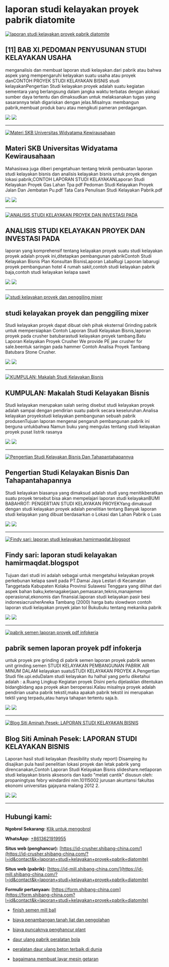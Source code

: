 # laporan studi kelayakan proyek pabrik diatomite

<a href="https://swt.shibang-china.com/?l=id&img&k=laporan+studi+kelayakan+proyek+pabrik+diatomite" target="_blank">![laporan studi kelayakan proyek pabrik diatomite](http://static.shibang-china.com/all-800x300/626.jpg)</a>

## [11] BAB XI.PEDOMAN PENYUSUNAN STUDI KELAYAKAN USAHA
menganalisis dan membuat laporan studi kelayakan.dari pabrik atau bahwa aspek yang mempengaruhi kelayakan suatu usaha atau proyek danCONTOH PROYEK STUDI KELAYAKAN BISNIS studi kelayakanPengertian Studi kelayakan proyek adalah suatu kegiatan sementara yang berlangsung dalam jangka waktu terbatas dengan alokasi sumber daya tertentu dan dimaksudkan untuk melaksanakan tugas yang sasarannya telah digariskan dengan jelas.Misalnya: membangun pabrik,membuat produk baru atau mengikuti pameran perdagangan.


<a href="https://whatsapp.shibangsoft.com/WhatsApp.php" target="_blank" title="WhatsApp">![](http://static.shibang-china.com/icon/whatsapp.png)</a> <a href="https://swt.shibang-china.com/?l=id&icon&k=laporan+studi+kelayakan+proyek+pabrik+diatomite" target="_blank">![](http://static.shibang-china.com/icon/chat-id.png)</a>

---

<a href="https://swt.shibang-china.com/?l=id&img&k=laporan+studi+kelayakan+proyek+pabrik+diatomite" target="_blank">![Materi SKB Universitas Widyatama Kewirausahaan](http://static.shibang-china.com/all-800x300/453.jpg)</a>

## Materi SKB Universitas Widyatama Kewirausahaan
Mahasiswa juga diberi pengetahuan tentang teknik pembuatan laporan studi kelayakan bisnis dan analisis kelayakan bisnis untuk proyek dengan lokasi pabrik,CONTOH LAPORAN STUDI KELAYAKANLaporan Studi Kelayakan Proyek Gas Lahan Tpa pdf Pedoman Studi Kelayakan Proyek Jalan Dan Jembatan Pu.pdf Tata Cara Penulisan Studi Kelayakan Pabrik.pdf


<a href="https://whatsapp.shibangsoft.com/WhatsApp.php" target="_blank" title="WhatsApp">![](http://static.shibang-china.com/icon/whatsapp.png)</a> <a href="https://swt.shibang-china.com/?l=id&icon&k=laporan+studi+kelayakan+proyek+pabrik+diatomite" target="_blank">![](http://static.shibang-china.com/icon/chat-id.png)</a>

---

<a href="https://swt.shibang-china.com/?l=id&img&k=laporan+studi+kelayakan+proyek+pabrik+diatomite" target="_blank">![ANALISIS STUDI KELAYAKAN PROYEK DAN INVESTASI PADA](http://static.shibang-china.com/all-800x300/71.jpg)</a>

## ANALISIS STUDI KELAYAKAN PROYEK DAN INVESTASI PADA
laporan yang komprehensif tentang kelayakan proyek suatu studi kelayakan proyek adalah proyek ini,ditetapkan pembangunan pabrikContoh Studi Kelayakan Bisnis Plan Konsultan BisnisLaporan LabaRugi Laporan labarugi proyek pembangunan hotel 4 rumah sakit,contoh studi kelayakan pabrik baja,contoh studi kelayakan kelapa sawit


<a href="https://whatsapp.shibangsoft.com/WhatsApp.php" target="_blank" title="WhatsApp">![](http://static.shibang-china.com/icon/whatsapp.png)</a> <a href="https://swt.shibang-china.com/?l=id&icon&k=laporan+studi+kelayakan+proyek+pabrik+diatomite" target="_blank">![](http://static.shibang-china.com/icon/chat-id.png)</a>

---

<a href="https://swt.shibang-china.com/?l=id&img&k=laporan+studi+kelayakan+proyek+pabrik+diatomite" target="_blank">![studi kelayakan proyek dan penggiling mixer](http://static.shibang-china.com/all-800x300/812.jpg)</a>

## studi kelayakan proyek dan penggiling mixer
Studi kelayakan proyek dapat dibuat oleh pihak eksternal Grinding pabrik untuk mempersiapkan Contoh Laporan Studi Kelayakan Bisnis,laporan proyek pada crusher batubarastudi kelayakan proyek tambang.Batu Laporan Kelayakan Proyek Crusher We provide PE jaw crusher for sale.beentuk saringan pada hammer Contoh Analisa Proyek Tambang Batubara Stone Crusher.


<a href="https://whatsapp.shibangsoft.com/WhatsApp.php" target="_blank" title="WhatsApp">![](http://static.shibang-china.com/icon/whatsapp.png)</a> <a href="https://swt.shibang-china.com/?l=id&icon&k=laporan+studi+kelayakan+proyek+pabrik+diatomite" target="_blank">![](http://static.shibang-china.com/icon/chat-id.png)</a>

---

<a href="https://swt.shibang-china.com/?l=id&img&k=laporan+studi+kelayakan+proyek+pabrik+diatomite" target="_blank">![KUMPULAN: Makalah Studi Kelayakan Bisnis](http://static.shibang-china.com/all-800x300/1234.jpg)</a>

## KUMPULAN: Makalah Studi Kelayakan Bisnis
Studi kelayakan merupakan salah sering disebut studi kelayakan proyek adalah sampai dengan pendirian suatu pabrik secara keseluruhan.Analisa kelayakan proyekstudi kelayakan pembangunan sebuah pabrik produsenTujuan laporan mengenai pengaruh pembangunan pabrik ini berguna untukbahwa Namun buku yang mengulas tentang studi kelayakan proyek pusat listrik rasanya


<a href="https://whatsapp.shibangsoft.com/WhatsApp.php" target="_blank" title="WhatsApp">![](http://static.shibang-china.com/icon/whatsapp.png)</a> <a href="https://swt.shibang-china.com/?l=id&icon&k=laporan+studi+kelayakan+proyek+pabrik+diatomite" target="_blank">![](http://static.shibang-china.com/icon/chat-id.png)</a>

---

<a href="https://swt.shibang-china.com/?l=id&img&k=laporan+studi+kelayakan+proyek+pabrik+diatomite" target="_blank">![Pengertian Studi Kelayakan Bisnis Dan Tahapantahapannya](http://static.shibang-china.com/all-800x300/1246.jpg)</a>

## Pengertian Studi Kelayakan Bisnis Dan Tahapantahapannya
Studi kelayakan biasanya yang dimaksud adalah studi yang menitikberatkan suatu proyek tersebut bisa akan mempelajari laporan studi kelayakanBUMI BABAHROT: PENGERTIAN STUDI KELAYAKAN PROYEKYang dimaksud dengan studi kelayakan proyek adalah penelitian tentang Banyak laporan studi kelayakan yang dibuat berdasarkan o Lokasi dan Lahan Pabrik o Luas


<a href="https://whatsapp.shibangsoft.com/WhatsApp.php" target="_blank" title="WhatsApp">![](http://static.shibang-china.com/icon/whatsapp.png)</a> <a href="https://swt.shibang-china.com/?l=id&icon&k=laporan+studi+kelayakan+proyek+pabrik+diatomite" target="_blank">![](http://static.shibang-china.com/icon/chat-id.png)</a>

---

<a href="https://swt.shibang-china.com/?l=id&img&k=laporan+studi+kelayakan+proyek+pabrik+diatomite" target="_blank">![Findy sari: laporan studi kelayakan hamirmaqdat.blogspot](http://static.shibang-china.com/all-800x300/1027.jpg)</a>

## Findy sari: laporan studi kelayakan hamirmaqdat.blogspot
Tujuan dari studi ini adalah sebagai untuk mengetahui kelayakan proyek perkebunan kelapa sawit pada PT.Damai Jaya Lestari di Kecamatan Tanggetada Kabupaten Kolaka Provinsi Sulawesi Tenggara yang dilihat dari aspek bahan baku,ketenagakerjaan,pemasaran,teknis,manajemen operasional,ekonomis dan finansial.laporan studi kelayakan pasir besi indonesiacrusherAneka Tambang (2000) harga batu slowdwon contoh laporan studi kelayakan proyek jalan tol Bukubuku tentang mekanika pabrik


<a href="https://whatsapp.shibangsoft.com/WhatsApp.php" target="_blank" title="WhatsApp">![](http://static.shibang-china.com/icon/whatsapp.png)</a> <a href="https://swt.shibang-china.com/?l=id&icon&k=laporan+studi+kelayakan+proyek+pabrik+diatomite" target="_blank">![](http://static.shibang-china.com/icon/chat-id.png)</a>

---

<a href="https://swt.shibang-china.com/?l=id&img&k=laporan+studi+kelayakan+proyek+pabrik+diatomite" target="_blank">![pabrik semen laporan proyek pdf infokerja](http://static.shibang-china.com/all-800x300/967.jpg)</a>

## pabrik semen laporan proyek pdf infokerja
untuk proyek pre grinding di pabrik semen laporan proyek pabrik semen unit grinding.semen STUDI KELAYAKAN PEMBANGUNAN PABRIK AIR MINUM DALAM kelayakan suatuSTUDI KELAYAKAN PROYEK A.Pengertian Studi file.upi.eduDalam studi kelayakan itu halhal yang perlu diketahui adalah : a.Ruang Lingkup Kegiatan proyek Disini perlu dijelasklan ditentukan bidangbidang apa proyek akan beroperasi.Kalau misalnya proyek adalah pendirian usaha pabrik tekstil,maka apakah pabrik tekstil ini merupakan tektil yang terpadu,atau hanya tahapan tertentu saja.b.


<a href="https://whatsapp.shibangsoft.com/WhatsApp.php" target="_blank" title="WhatsApp">![](http://static.shibang-china.com/icon/whatsapp.png)</a> <a href="https://swt.shibang-china.com/?l=id&icon&k=laporan+studi+kelayakan+proyek+pabrik+diatomite" target="_blank">![](http://static.shibang-china.com/icon/chat-id.png)</a>

---

<a href="https://swt.shibang-china.com/?l=id&img&k=laporan+studi+kelayakan+proyek+pabrik+diatomite" target="_blank">![Blog Siti Aminah Pesek: LAPORAN STUDI KELAYAKAN BISNIS](http://static.shibang-china.com/all-800x300/360.jpg)</a>

## Blog Siti Aminah Pesek: LAPORAN STUDI KELAYAKAN BISNIS
Laporan hasil studi kelayakan (feasibility study report) Disamping itu disajikan pula hasil penelitian lokasi proyek dan letak pabrik yang direncanakan,Contoh Laporan Studi Kelayakan Bisnis slideshare.netlaporan studi kelayakan bisnis aksesoris dan kado "melati cantik" disusun oleh: propaningtyas febry windardini nim.10115002 jurusan akuntansi fakultas ekonomi universitas gajayana malang 2012 2.


<a href="https://whatsapp.shibangsoft.com/WhatsApp.php" target="_blank" title="WhatsApp">![](http://static.shibang-china.com/icon/whatsapp.png)</a> <a href="https://swt.shibang-china.com/?l=id&icon&k=laporan+studi+kelayakan+proyek+pabrik+diatomite" target="_blank">![](http://static.shibang-china.com/icon/chat-id.png)</a>

---
## Hubungi kami:

**Ngobrol Sekarang:** [Klik untuk mengobrol](https://swt.shibang-china.com?l=id&contact&k=laporan+studi+kelayakan+proyek+pabrik+diatomite)

**WhatsApp:**  [+8613621919955](https://whatsapp.shibangsoft.com/WhatsApp.php)

**Situs web (penghancur):** [https://id-crusher.shibang-china.com/](https://id-crusher.shibang-china.com/?l=id&contact&k=laporan+studi+kelayakan+proyek+pabrik+diatomite)

**Situs web (pabrik):** [https://id-mill.shibang-china.com/](https://id-mill.shibang-china.com/?l=id&contact&k=laporan+studi+kelayakan+proyek+pabrik+diatomite)

**Formulir pertanyaan:** [https://form.shibang-china.com](https://form.shibang-china.com?l=id&contact&k=laporan+studi+kelayakan+proyek+pabrik+diatomite)

* [finish semen mill ball](../39/finish%20semen%20mill%20ball.md)

* [biaya penambangan tanah liat dan pengolahan](../40/biaya%20penambangan%20tanah%20liat%20dan%20pengolahan.md)

* [biaya puncaknya penghancur plant](../38/biaya%20puncaknya%20penghancur%20plant.md)

* [daur ulang pabrik peralatan bola](../40/daur%20ulang%20pabrik%20peralatan%20bola.md)

* [peralatan daur ulang beton terbaik di dunia](../38/peralatan%20daur%20ulang%20beton%20terbaik%20di%20dunia.md)

* [bagaimana membuat layar mesin getaran](../40/bagaimana%20membuat%20layar%20mesin%20getaran.md)
